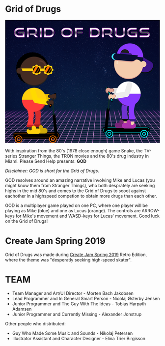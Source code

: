 # Grid of Drugs

![](https://github.com/NicEastvillage/CreateJam19S/blob/master/Assets/Sprites/Clickbait.png)

With inspiration from the 80's (1978 close enough) game Snake, the TV-series Stranger Things, the TRON movies and the 80's drug industry in Miami.
Please Send Help presents: **GOD**

*Disclaimer: GOD is short for the Grid of Drugs.*

GOD resolves around an amazing narrative involving Mike and Lucas (you might know them from Stranger Things), who both desprately are seeking highs in the mid 80's and comes to the Grid of Drugs to scoot against eachother in a highspeed competion to obtain more drugs than each other.

GOD is a multiplayer game played on one PC, where one player will be playing as Mike (blue) and one as Lucas (orange). The controls are ARROW-keys for Mike's movement and WASD-keys for Lucas' movement. Good luck on the Grid of Drugs!

# Create Jam Spring 2019

Grid of Drugs was made during [Create Jam Spring 2019](https://itch.io/jam/create-jam-spring-2019) Retro Edition, where the theme was "desperatly seeking high-speed skater".

# TEAM

- Team Manager and Art/UI Director  -  Morten Bach Jakobsen
- Lead Programmer and In General Smart Person -  Nicolaj Østerby Jensen
- Junior Programmer and The Guy With The Ideas - Tobias Harpøth Adamsen  
- Junior Programmer and Currently Missing - Alexander Jonstrup

Other people who distributed:

- Guy Who Made Some Music and Sounds - Nikolaj Petersen
- Illustrator Assistant and Character Designer -  Elina Trier Birgisson
